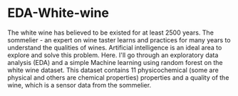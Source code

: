 # EDA-White-wine

The white wine has believed to be existed for at least 2500 years. The sommelier - an expert on wine taster learns and practices for many years to understand the qualities of wines. Artificial intelligence is an ideal area to explore and solve this problem. Here. I'll go through an exploratory data analysis (EDA) and a simple Machine learning using random forest on the white wine dataset. This dataset contains 11 physicochemical (some are physical and others are chemical properties) properties and a quality of the wine, which is a sensor data from the sommelier.
